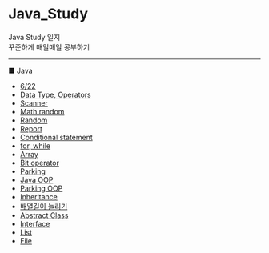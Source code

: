 # Java_Study  
Java Study 일지  
꾸준하게 매일매일 공부하기  

------------------------------------------------------------------  
■ Java
- [6/22](https://github.com/Gyubin0302/Java_Study/blob/master/0622.md)  
- [Data Type, Operators](https://github.com/Gyubin0302/Java_Study/blob/master/Data%20Type%2C%20Operators.md)  
- [Scanner](https://github.com/Gyubin0302/Java_Study/blob/master/Scanner.md)  
- [Math.random](https://github.com/Gyubin0302/Java_Study/blob/master/Math.random().md)  
- [Random](https://github.com/Gyubin0302/Java_Study/blob/master/Random.md)  
- [Report](https://github.com/Gyubin0302/Java_Study/blob/master/Report.md)  
- [Conditional statement](https://github.com/Gyubin0302/Java_Study/blob/master/Conditional%20statement.md)  
- [for, while](https://github.com/Gyubin0302/Java_Study/blob/master/for%2C%20while.md)  
- [Array](https://github.com/Gyubin0302/Java_Study/blob/master/Array.md)    
- [Bit operator](https://github.com/Gyubin0302/Java_Study/blob/master/Bit%20operator.md)  
- [Parking](https://github.com/Gyubin0302/Java_Study/blob/master/Parking.md)  
- [Java OOP](https://github.com/Gyubin0302/Java_Study/blob/master/Java%20OOP.md)   
- [Parking OOP](https://github.com/Gyubin0302/Java_Study/tree/master/Parking%20OOP)  
- [Inheritance](https://github.com/Gyubin0302/Java_Study/blob/master/Inheritance.md)  
- [배열길이 늘리기](https://github.com/Gyubin0302/Java_Study/blob/master/%EB%B0%B0%EC%97%B4%20%EA%B8%B8%EC%9D%B4%20%EB%8A%98%EB%A6%AC%EA%B8%B0.md)  
- [Abstract Class](https://github.com/Gyubin0302/Java_Study/blob/master/Astract%20Class.md)  
- [Interface](https://github.com/Gyubin0302/Java_Study/blob/master/Interface.md)   
- [List](https://github.com/Gyubin0302/Java_Study/blob/master/List.md)  
- [File](https://github.com/Gyubin0302/Java_Study/blob/master/File.md)  





